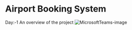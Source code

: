 # Airport Booking System
Day:-1 An overview of the project
![MicrosoftTeams-image](https://user-images.githubusercontent.com/17476059/129710647-2aa44889-da0e-4f67-be19-829da40b7d1d.png)

